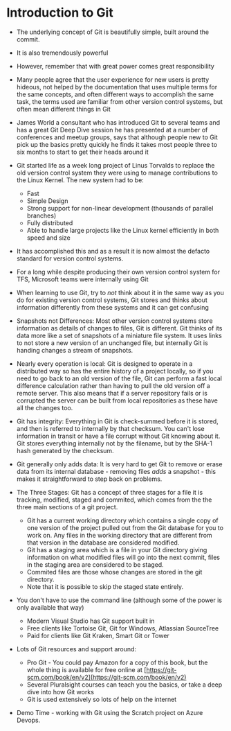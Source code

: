# Introduction to Git

* The underlying concept of Git is beautifully simple, built around the commit.
* It is also tremendously powerful
* However, remember that with great power comes great responsibility
* Many people agree that the user experience for new users is pretty hideous, not helped by the documentation that uses multiple terms for the same concepts, and often different ways to accomplish the same task, the terms used are familiar from other version control systems, but often mean different things in Git
* James World a consultant who has introduced Git to several teams and has a great Git Deep Dive session he has presented at a number of conferences and meetup groups, says that although people new to Git pick up the basics pretty quickly he finds it takes most people three to six months to start to get their heads around it

* Git started life as a week long project of Linus Torvalds to replace the old version control system they were using to manage contributions to the Linux Kernel. The new system had to be:
    * Fast
    * Simple Design
    * Strong support for non-linear development (thousands of parallel branches)
    * Fully distributed
    * Able to handle large projects like the Linux kernel efficiently in both speed and size
* It has accomplished this and as a result it is now almost the defacto standard for version control systems.
* For a long while despite producing their own version control system for TFS, Microsoft teams were internally using Git

* When learning to use Git, try to *not* think about it in the same way as you do for existing version control systems, Git stores and thinks about information differently from these systems and it can get confusing

* Snapshots not Differences: Most other version control systems store information as details of changes to files, Git is different. Git thinks of its data more like a set of snapshots of a miniature file system. It uses links to not store a new version of an unchanged file, but internally Git is handing changes a stream of snapshots.

* Nearly every operation is local: Git is designed to operate in a distributed way so has the entire history of a project locally, so if you need to go back to an old version of the file, Git can perform a fast local difference calculation rather than having to pull the old version off a remote server. This also means that if a server repository fails or is corrupted the server can be built from local repositories as these have all the changes too.

* Git has integrity: Everything in Git is check-summed before it is stored, and then is referred to internally by that checksum. You can't lose information in transit or have a file corrupt without Git knowing about it. Git stores everything internally not by the filename, but by the SHA-1 hash generated by the checksum.

* Git generally only adds data: It is very hard to get Git to remove or erase data from its internal database - removing files *adds* a snapshot - this makes it straightforward to step back on problems.

* The Three Stages: Git has a concept of three stages for a file it is tracking, modified, staged and commited, which comes from the the three main sections of a git project. 
    * Git has a current working directory which contains a single copy of one version of the project pulled out from the Git database for you to work on. Any files in the working directory that are different from that version in the database are considered modified.
    * Git has a staging area which is a file in your Git directory giving information on what modified files will go into the next commit, files in the staging area are considered to be staged.
    * Commited files are those whose changes are stored in the git directory.
    * Note that it is possible to skip the staged state entirely.

* You don't have to use the command line (although some of the power is only available that way)
    * Modern Visual Studio has Git support built in
    * Free clients like Tortoise Git, Git for Windows, Atlassian SourceTree
    * Paid for clients like Git Kraken, Smart Git or Tower

* Lots of Git resources and support around:
    * Pro Git - You could pay Amazon for a copy of this book, but the whole thing is available for free online at [https://git-scm.com/book/en/v2](https://git-scm.com/book/en/v2)
    * Several Pluralsight courses can teach you the basics, or take a deep dive into how Git works
    * Git is used extensively so lots of help on the internet
 
* Demo Time - working with Git using the Scratch project on Azure Devops.